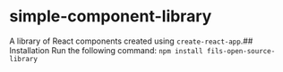 # simple-component-library
A library of React components created using `create-react-app`.## Installation
Run the following command:
`npm install fils-open-source-library`